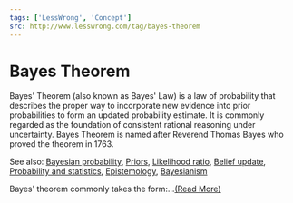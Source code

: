 ```yaml
---
tags: ['LessWrong', 'Concept']
src: http://www.lesswrong.com/tag/bayes-theorem
---
```


# Bayes Theorem
Bayes' Theorem (also known as Bayes' Law) is a law of probability that describes the proper way to incorporate new evidence into prior probabilities to form an updated probability estimate. It is commonly regarded as the foundation of consistent rational reasoning under uncertainty. Bayes Theorem is named after Reverend Thomas Bayes who proved the theorem in 1763.

See also: [Bayesian probability](https://www.lesswrong.com/tag/bayesian-probability), [Priors](https://www.lesswrong.com/tag/priors), [Likelihood ratio](https://www.lesswrong.com/tag/likelihood-ratio), [Belief update](https://www.lesswrong.com/tag/belief-update), [Probability and statistics](https://www.lesswrong.com/tag/probability-and-statistics), [Epistemology](https://www.lesswrong.com/tag/epistemology), [Bayesianism](https://www.lesswrong.com/tag/bayesianism)

Bayes' theorem commonly takes the form:...[(Read More)]()

